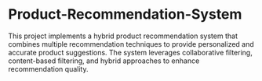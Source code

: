 # Product-Recommendation-System
This project implements a hybrid product recommendation system that combines multiple recommendation techniques to provide personalized and accurate product suggestions. The system leverages collaborative filtering, content-based filtering, and hybrid approaches to enhance recommendation quality.
